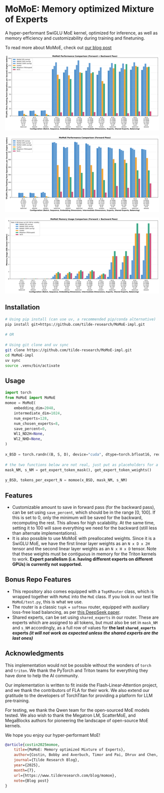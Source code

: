 # MoMoE: Memory optimized Mixture of Experts

A hyper-performant SwiGLU MoE kernel, optimized for inference, as well as memory efficiency and customizability during training and finetuning.

To read more about MoMoE, check out [our blog post](https://www.tilderesearch.com/blog/momoe)

![Different MoE Full Pass Speeds](./MoMoE/images/moe_full.png)

![Different MoE Forward Pass Speeds](./MoMoE/images/moe_forward.png)

![Different MoE Memory Usage](./MoMoE/images/moe_memory.png)

## Installation
```bash
# Using pip install (can use uv, a recommended pip/conda alternative)
pip install git+https://github.com/tilde-research/MoMoE-impl.git

# OR

# Using git clone and uv sync 
git clone https://github.com/tilde-research/MoMoE-impl.git
cd MoMoE-impl
uv sync
source .venv/bin/activate
```

## Usage
```python
import torch
from MoMoE import MoMoE
momoe = MoMoE(
    embedding_dim=2048, 
    intermediate_dim=1024,
    num_experts=128,
    num_chosen_experts=8,
    save_percent=0,
    Wl1_ND2H=None,
    Wl2_NHD=None,
)

x_BSD = torch.randn((B, S, D), device="cuda", dtype=torch.bfloat16, requires_grad=True)

# the two functions below are not real, just put as placeholders for a router
mask_NM, s_NM = get_expert_token_mask(), get_expert_token_weights()

y_BSD, tokens_per_expert_N = momoe(x_BSD, mask_NM, s_NM)
```
## Features
- Customizable amount to save in forward pass (for the backward pass), can be set using `save_percent`, which should be in the range [0, 100]. If this is set to 0, only the minimum will be saved for the backward, recomputing the rest. This allows for high scalability. At the same time, setting it to 100 will save everything we need for the backward (still less than alternate implementations).
- It is also possible to use MoMoE with preallocated weights. Since it is a SwiGLU MoE, we have the first linear layer weights as an `N x D x 2H` tensor and the second linear layer weights as an `N x H x D` tensor. Note that these weights must be contiguous in memory for the Triton kernels to work. **Expert parallelism (i.e. having different experts on different GPUs) is currently not supported.**

## Bonus Repo Features
- This repository also comes equipped with a `TopKRouter` class, which is wrapped together with `MoMoE` into the `MoE` class. If you look in our test file `MoMoE/test.py`, this is what we use.
- The router is a classic `topk` + `softmax` router, equipped with auxiliary loss-free load balancing, as per [this DeepSeek paper](https://arxiv.org/html/2408.15664v1).
- Shared experts, can be set using `shared_experts` in our router. These are experts which are assigned to all tokens, but must also be set in `mask_NM` and `s_NM` accordingly, as a full row of values for **the last `shared_experts` experts _(it will not work as expected unless the shared experts are the last ones)_**

## Acknowledgments
This implementation would not be possible without the wonders of `torch` and `triton`. We thank the PyTorch and Triton teams for everything they have done to help the AI community.

Our implementation is written to fit inside the Flash‑Linear‑Attention project, and we thank the contributors of FLA for their work. We also extend our gratitude to the developers of TorchTitan for providing a platform for LLM pre‑training.

For testing, we thank the Qwen team for the open-sourced MoE models tested. We also wish to thank the Megatron LM, ScatterMoE, and MegaBlocks authors for pioneering the landscape of open-source MoE kernels.

We hope you enjoy our hyper-performant MoE!

```bibtex
@article{costin2025momoe,
    title={MoMoE: Memory optimized Mixture of Experts},
    author={Costin, Bobby and Averbuch, Timor and Pai, Dhruv and Chen, Nathan and Keigwin, Ben},
    journal={Tilde Research Blog},
    year={2025},
    month={7},
    url={https://www.tilderesearch.com/blog/momoe},
    note={Blog post}
}
```